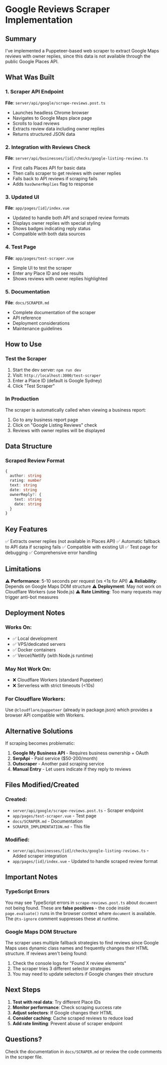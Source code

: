 # Google Reviews Scraper Implementation

## Summary

I've implemented a Puppeteer-based web scraper to extract Google Maps reviews with owner replies, since this data is not available through the public Google Places API.

## What Was Built

### 1. Scraper API Endpoint
**File**: `server/api/google/scrape-reviews.post.ts`

- Launches headless Chrome browser
- Navigates to Google Maps place page
- Scrolls to load reviews
- Extracts review data including owner replies
- Returns structured JSON data

### 2. Integration with Reviews Check
**File**: `server/api/businesses/[id]/checks/google-listing-reviews.ts`

- First calls Places API for basic data
- Then calls scraper to get reviews with owner replies
- Falls back to API reviews if scraping fails
- Adds `hasOwnerReplies` flag to response

### 3. Updated UI
**File**: `app/pages/[id]/index.vue`

- Updated to handle both API and scraped review formats
- Displays owner replies with special styling
- Shows badges indicating reply status
- Compatible with both data sources

### 4. Test Page
**File**: `app/pages/test-scraper.vue`

- Simple UI to test the scraper
- Enter any Place ID and see results
- Shows reviews with owner replies highlighted

### 5. Documentation
**File**: `docs/SCRAPER.md`

- Complete documentation of the scraper
- API reference
- Deployment considerations
- Maintenance guidelines

## How to Use

### Test the Scraper
1. Start the dev server: `npm run dev`
2. Visit: `http://localhost:3000/test-scraper`
3. Enter a Place ID (default is Google Sydney)
4. Click "Test Scraper"

### In Production
The scraper is automatically called when viewing a business report:
1. Go to any business report page
2. Click on "Google Listing Reviews" check
3. Reviews with owner replies will be displayed

## Data Structure

### Scraped Review Format
```typescript
{
  author: string
  rating: number
  text: string
  date: string
  ownerReply?: {
    text: string
    date: string
  }
}
```

## Key Features

✅ Extracts owner replies (not available in Places API)
✅ Automatic fallback to API data if scraping fails
✅ Compatible with existing UI
✅ Test page for debugging
✅ Comprehensive error handling

## Limitations

⚠️ **Performance**: 5-10 seconds per request (vs <1s for API)
⚠️ **Reliability**: Depends on Google Maps DOM structure
⚠️ **Deployment**: May not work on Cloudflare Workers (use Node.js)
⚠️ **Rate Limiting**: Too many requests may trigger anti-bot measures

## Deployment Notes

### Works On:
- ✅ Local development
- ✅ VPS/dedicated servers
- ✅ Docker containers
- ✅ Vercel/Netlify (with Node.js runtime)

### May Not Work On:
- ❌ Cloudflare Workers (standard Puppeteer)
- ❌ Serverless with strict timeouts (<10s)

### For Cloudflare Workers:
Use `@cloudflare/puppeteer` (already in package.json) which provides a browser API compatible with Workers.

## Alternative Solutions

If scraping becomes problematic:

1. **Google My Business API** - Requires business ownership + OAuth
2. **SerpApi** - Paid service ($50-200/month)
3. **Outscraper** - Another paid scraping service
4. **Manual Entry** - Let users indicate if they reply to reviews

## Files Modified/Created

### Created:
- `server/api/google/scrape-reviews.post.ts` - Scraper endpoint
- `app/pages/test-scraper.vue` - Test page
- `docs/SCRAPER.md` - Documentation
- `SCRAPER_IMPLEMENTATION.md` - This file

### Modified:
- `server/api/businesses/[id]/checks/google-listing-reviews.ts` - Added scraper integration
- `app/pages/[id]/index.vue` - Updated to handle scraped review format

## Important Notes

### TypeScript Errors
You may see TypeScript errors in `scrape-reviews.post.ts` about `document` not being found. These are **false positives** - the code inside `page.evaluate()` runs in the browser context where `document` is available. The `@ts-ignore` comment suppresses these at runtime.

### Google Maps DOM Structure
The scraper uses multiple fallback strategies to find reviews since Google Maps uses dynamic class names and frequently changes their HTML structure. If reviews aren't being found:

1. Check the console logs for "Found X review elements"
2. The scraper tries 3 different selector strategies
3. You may need to update selectors if Google changes their structure

## Next Steps

1. **Test with real data**: Try different Place IDs
2. **Monitor performance**: Check scraping success rate
3. **Adjust selectors**: If Google changes their HTML
4. **Consider caching**: Cache scraped reviews to reduce load
5. **Add rate limiting**: Prevent abuse of scraper endpoint

## Questions?

Check the documentation in `docs/SCRAPER.md` or review the code comments in the scraper file.
